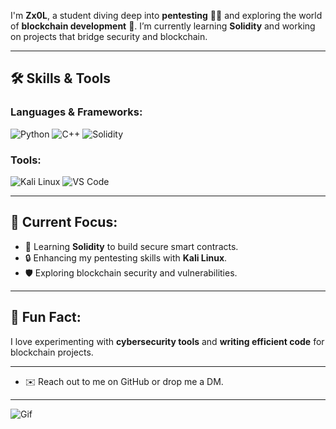 I'm **Zx0L**, a student diving deep into **pentesting** 🕵️‍♂️ and exploring the world of **blockchain development** 🚀. I’m currently learning **Solidity** and working on projects that bridge security and blockchain.

---

## 🛠️ Skills & Tools

### Languages & Frameworks:
![Python](https://img.shields.io/badge/-Python-000?&logo=Python)
![C++](https://img.shields.io/badge/-C++-00599C?&logo=cplusplus)
![Solidity](https://img.shields.io/badge/-Solidity-363636?&logo=solidity)

### Tools:
![Kali Linux](https://img.shields.io/badge/-Kali%20Linux-557C94?&logo=kali-linux)
![VS Code](https://img.shields.io/badge/-VS%20Code-007ACC?&logo=visual-studio-code)

---

## 🔭 Current Focus:
- 📖 Learning **Solidity** to build secure smart contracts.
- 🔒 Enhancing my pentesting skills with **Kali Linux**.
- 🛡️ Exploring blockchain security and vulnerabilities.

---

## 🌱 Fun Fact:
I love experimenting with **cybersecurity tools** and **writing efficient code** for blockchain projects.

---

- ✉️ Reach out to me on GitHub or drop me a DM.

---

![Gif](https://media.giphy.com/media/h408T6Y5GfmXBKW62l/giphy.gif)
